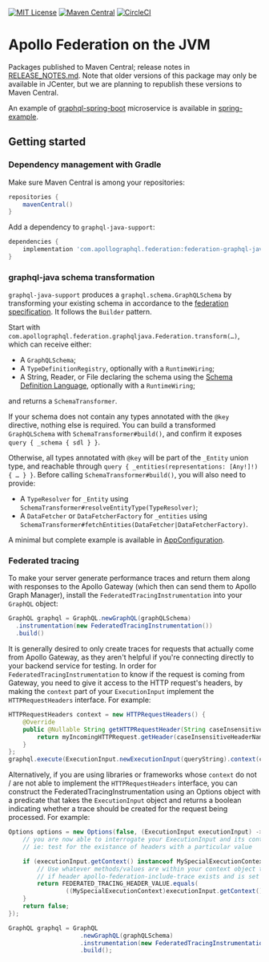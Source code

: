 [![MIT License](https://img.shields.io/github/license/apollographql/federation-jvm.svg)](LICENSE)
[![Maven Central](https://img.shields.io/maven-central/v/com.apollographql.federation/federation-graphql-java-support.svg)](https://maven-badges.herokuapp.com/maven-central/com.apollographql.federation/federation-graphql-java-support)
[![CircleCI](https://circleci.com/gh/apollographql/federation-jvm.svg?style=svg)](https://circleci.com/gh/apollographql/federation-jvm)

# Apollo Federation on the JVM

Packages published to Maven Central; release notes in [RELEASE_NOTES.md](RELEASE_NOTES.md). Note that older versions of this package may only be available in JCenter, but we are planning to republish these versions to Maven Central.

An example of [graphql-spring-boot](https://www.graphql-java-kickstart.com/spring-boot/) microservice is available in [spring-example](spring-example).

## Getting started

### Dependency management with Gradle

Make sure Maven Central is among your repositories:

```groovy
repositories {
    mavenCentral()
}
```

Add a dependency to `graphql-java-support`:

```groovy
dependencies {
    implementation 'com.apollographql.federation:federation-graphql-java-support:0.6.4'
}
```

### graphql-java schema transformation

`graphql-java-support` produces a `graphql.schema.GraphQLSchema` by transforming your existing schema in accordance to the
[federation specification](https://www.apollographql.com/docs/apollo-server/federation/federation-spec/).
It follows the `Builder` pattern.

Start with `com.apollographql.federation.graphqljava.Federation.transform(…)`, which can receive either:
- A `GraphQLSchema`;
- A `TypeDefinitionRegistry`, optionally with a `RuntimeWiring`;
- A String, Reader, or File declaring the schema using the [Schema Definition Language](https://www.apollographql.com/docs/apollo-server/essentials/schema/#schema-definition-language),
  optionally with a `RuntimeWiring`;

and returns a `SchemaTransformer`.

If your schema does not contain any types annotated with the `@key` directive, nothing else is required.
You can build a transformed `GraphQLSchema` with `SchemaTransformer#build()`, and confirm it exposes `query { _schema { sdl } }`.

Otherwise, all types annotated with `@key` will be part of the `_Entity` union type,
and reachable through `query { _entities(representations: [Any!]!) { … } }`. Before calling `SchemaTransformer#build()`,
you will also need to provide:
- A `TypeResolver` for `_Entity` using `SchemaTransformer#resolveEntityType(TypeResolver)`;
- A `DataFetcher` or `DataFetcherFactory` for `_entities`
  using `SchemaTransformer#fetchEntities(DataFetcher|DataFetcherFactory)`.

A minimal but complete example is available in
[AppConfiguration](spring-example/src/main/java/com/apollographql/federation/springexample/graphqljava/AppConfiguration.java).

### Federated tracing

To make your server generate performance traces and return them along with
responses to the Apollo Gateway (which then can send them to Apollo Graph
Manager), install the `FederatedTracingInstrumentation` into your `GraphQL`
object:

```java
GraphQL graphql = GraphQL.newGraphQL(graphQLSchema)
  .instrumentation(new FederatedTracingInstrumentation())
  .build()
```

It is generally desired to only create traces for requests that actually come
from Apollo Gateway, as they aren't helpful if you're connecting directly to
your backend service for testing. In order for `FederatedTracingInstrumentation`
to know if the request is coming from Gateway, you need to give it access to the
HTTP request's headers, by making the `context` part of your `ExecutionInput`
implement the `HTTPRequestHeaders` interface.  For example:

```java
HTTPRequestHeaders context = new HTTPRequestHeaders() {
    @Override
    public @Nullable String getHTTPRequestHeader(String caseInsensitiveHeaderName) {
        return myIncomingHTTPRequest.getHeader(caseInsensitiveHeaderName);
    }
};
graphql.execute(ExecutionInput.newExecutionInput(queryString).context(context));
```

Alternatively, if you are using libraries or frameworks whose `context` do not
/ are not able to implement the `HTTPRequestHeaders` interface, you can construct
the FederatedTracingInstrumentation using an Options object with a predicate that
takes the `ExecutionInput` object and returns a boolean indicating whether a trace should be created for
the request being processed.  For example:

```java
Options options = new Options(false, (ExecutionInput executionInput) -> {
    // you are now able to interrogate your ExecutionInput and its context...
    // ie: test for the existance of headers with a particular value

    if (executionInput.getContext() instanceof MySpecialExecutionContext) {
        // Use whatever methods/values are within your context object to inspect headers 
        // if header apollo-federation-include-trace exists and is set to ftv1 return true
        return FEDERATED_TRACING_HEADER_VALUE.equals(
                ((MySpecialExecutionContext)executionInput.getContext()).getHeader(FEDERATED_TRACING_HEADER_NAME));
    }
    return false;
});

GraphQL graphql = GraphQL
                    .newGraphQL(graphQLSchema)
                    .instrumentation(new FederatedTracingInstrumentation(options))
                    .build();
```
